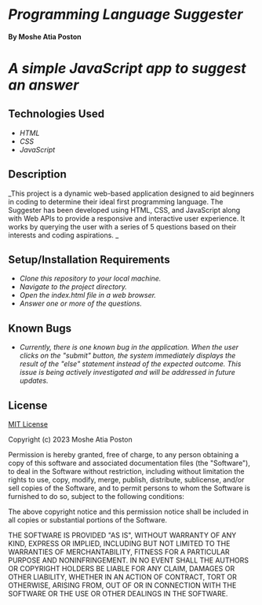 # _Programming Language Suggester_

#### By **Moshe Atia Poston**

 # _A simple JavaScript app to suggest an answer_

## Technologies Used

* _HTML_
* _CSS_
* _JavaScript_

## Description

_This project is a dynamic web-based application designed to aid beginners in coding to determine their ideal first programming language. The Suggester has been developed using HTML, CSS, and JavaScript along with Web APIs to provide a responsive and interactive user experience. It works by querying the user with a series of 5 questions based on their interests and coding aspirations. _

## Setup/Installation Requirements

* _Clone this repository to your local machine._
* _Navigate to the project directory._
* _Open the index.html file in a web browser._
* _Answer one or more of the questions._

## Known Bugs

* _Currently, there is one known bug in the application. When the user clicks on the "submit" button, the system immediately displays the result of the "else" statement instead of the expected outcome. This issue is being actively investigated and will be addressed in future updates._

## License

[MIT License](https://choosealicense.com/licenses/mit/)

Copyright (c) 2023 Moshe Atia Poston

Permission is hereby granted, free of charge, to any person obtaining a copy
of this software and associated documentation files (the "Software"), to deal
in the Software without restriction, including without limitation the rights
to use, copy, modify, merge, publish, distribute, sublicense, and/or sell
copies of the Software, and to permit persons to whom the Software is
furnished to do so, subject to the following conditions:

The above copyright notice and this permission notice shall be included in all
copies or substantial portions of the Software.

THE SOFTWARE IS PROVIDED "AS IS", WITHOUT WARRANTY OF ANY KIND, EXPRESS OR
IMPLIED, INCLUDING BUT NOT LIMITED TO THE WARRANTIES OF MERCHANTABILITY,
FITNESS FOR A PARTICULAR PURPOSE AND NONINFRINGEMENT. IN NO EVENT SHALL THE
AUTHORS OR COPYRIGHT HOLDERS BE LIABLE FOR ANY CLAIM, DAMAGES OR OTHER
LIABILITY, WHETHER IN AN ACTION OF CONTRACT, TORT OR OTHERWISE, ARISING FROM,
OUT OF OR IN CONNECTION WITH THE SOFTWARE OR THE USE OR OTHER DEALINGS IN THE
SOFTWARE.